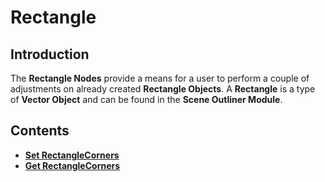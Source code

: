 # Rectangle

## Introduction

The **Rectangle Nodes** provide a means for a user to perform a couple of adjustments on already created **Rectangle Objects**. A **Rectangle** is a type of **Vector Object** and can be found in the **Scene Outliner Module**. 
## Contents

* [**Set RectangleCorners**](setrectanglecorners.md)
* [**Get RectangleCorners**](getrectanglecorners.md)
